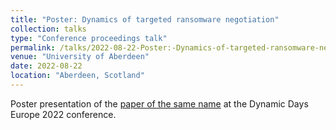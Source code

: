 ```yaml
---
title: "Poster: Dynamics of targeted ransomware negotiation"
collection: talks
type: "Conference proceedings talk"
permalink: /talks/2022-08-22-Poster:-Dynamics-of-targeted-ransomware-negotiation
venue: "University of Aberdeen"
date: 2022-08-22
location: "Aberdeen, Scotland"
---
```


Poster presentation of the [paper of the same name](https://ieeexplore.ieee.org/document/9738625) at the Dynamic Days Europe 2022 conference.
